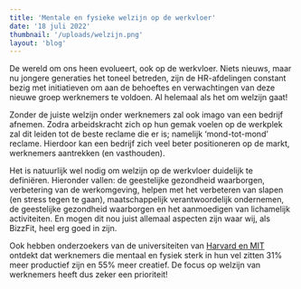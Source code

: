 ```yaml
---
title: 'Mentale en fysieke welzijn op de werkvloer'
date: '18 juli 2022'
thumbnail: '/uploads/welzijn.png'
layout: 'blog'
---
```


De wereld om ons heen evolueert, ook op de werkvloer. Niets nieuws, maar nu jongere generaties het toneel betreden, zijn de HR-afdelingen constant bezig met initiatieven om aan de behoeftes en verwachtingen van deze nieuwe groep werknemers te voldoen. Al helemaal als het om welzijn gaat!

Zonder de juiste welzijn onder werknemers zal ook imago van een bedrijf afnemen. Zodra arbeidskracht zich op hun gemak voelen op de werkplek zal dit leiden tot de beste reclame die er is; namelijk ‘mond-tot-mond’ reclame. Hierdoor kan een bedrijf zich veel beter positioneren op de markt, werknemers aantrekken (en vasthouden).

Het is natuurlijk wel nodig om welzijn op de werkvloer duidelijk te definiëren. Hieronder vallen: de geestelijke gezondheid waarborgen, verbetering van de werkomgeving, helpen met het verbeteren van slapen (en stress tegen te gaan), maatschappelijk verantwoordelijk ondernemen, de geestelijke gezondheid waarborgen en het aanmoedigen van lichamelijk activiteiten. En mogen dit nou juist allemaal aspecten zijn waar wij, als BizzFit, heel erg goed in zijn.

Ook hebben onderzoekers van de universiteiten van [Harvard en MIT](https://hbr.org/2015/12/proof-that-positive-work-cultures-are-more-productive) ontdekt dat werknemers die mentaal en fysiek sterk in hun vel zitten 31% meer productief zijn en 55% meer creatief. De focus op welzijn van werknemers heeft dus zeker een prioriteit!
